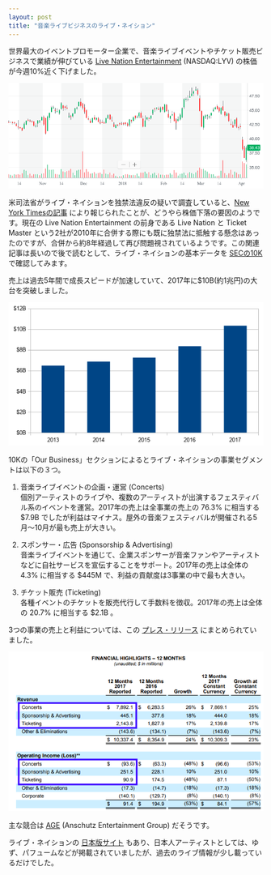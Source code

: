 ```yaml
---
layout: post
title: "音楽ライブビジネスのライブ・ネイション"
---
```

世界最大のイベントプロモーター企業で、音楽ライブイベントやチケット販売ビジネスで業績が伸びている [Live Nation Entertainment](http://www.livenationentertainment.com/) (NASDAQ:LYV) の株価が今週10%近く下げました。

![Live Nation Entertainmentチャート](/assets/img/LYV-chart.png)

米司法省がライブ・ネイションを独禁法違反の疑いで調査していると、[New York Timesの記事](https://www.nytimes.com/2018/04/01/arts/music/live-nation-ticketmaster.html) により報じられたことが、どうやら株価下落の要因のようです。現在の Live Nation Entertainment の前身である Live Nation と Ticket Master という2社が2010年に合併する際にも既に独禁法に抵触する懸念はあったのですが、合併から約8年経過して再び問題視されているようです。この関連記事は長いので後で読むとして、ライブ・ネイションの基本データを [SECの10K](https://www.sec.gov/Archives/edgar/data/1335258/000133525818000023/lyv-20171231x10k.htm) で確認してみます。

売上は過去5年間で成長スピードが加速していて、2017年に$10B(約1兆円)の大台を突破しました。

![Live Nation Entertainment売上](/assets/img/LYV-revenue.png)

10Kの「Our Business」セクションによるとライブ・ネイションの事業セグメントは以下の３つ。

1. 音楽ライブイベントの企画・運営 (Concerts)  
個別アーティストのライブや、複数のアーティストが出演するフェスティバル系のイベントを運営。2017年の売上は全事業の売上の 76.3% に相当する $7.9B でしたが利益はマイナス。屋外の音楽フェスティバルが開催される5月〜10月が最も売上が大きい。

2. スポンサー・広告 (Sponsorship & Advertising)  
音楽ライブイベントを通じて、企業スポンサーが音楽ファンやアーティストなどに自社サービスを宣伝することをサポート。2017年の売上は全体の 4.3% に相当する $445M で、利益の貢献度は3事業の中で最も大きい。

3. チケット販売 (Ticketing)  
各種イベントのチケットを販売代行して手数料を徴収。2017年の売上は全体の 20.7% に相当する $2.1B 。

3つの事業の売上と利益については、この [プレス・リリース](http://s1.q4cdn.com/788591527/files/doc_financials/2017/Q4/4Q17-Earnings-Press-Release-FINAL.pdf) にまとめられていました。

![Live Nation Entertainment売上と利益](/assets/img/LYV-revenue-profit.png)

主な競合は [AGE](https://www.aegworldwide.com/) (Anschutz Entertainment Group) だそうです。

ライブ・ネイションの [日本版サイト](https://www.livenation.co.jp/) もあり、日本人アーティストとしては、ゆず、パフュームなどが掲載されていましたが、過去のライブ情報が少し載っているだけでした。